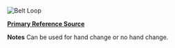 ![Belt Loop](https://countrytwostep.files.wordpress.com/2020/04/belt-loop-gif.gif?w=500)

[**Primary Reference Source**](https://countryswingaz.com/2018/10/10/belt-loop/)

**Notes**
Can be used for hand change or no hand change.